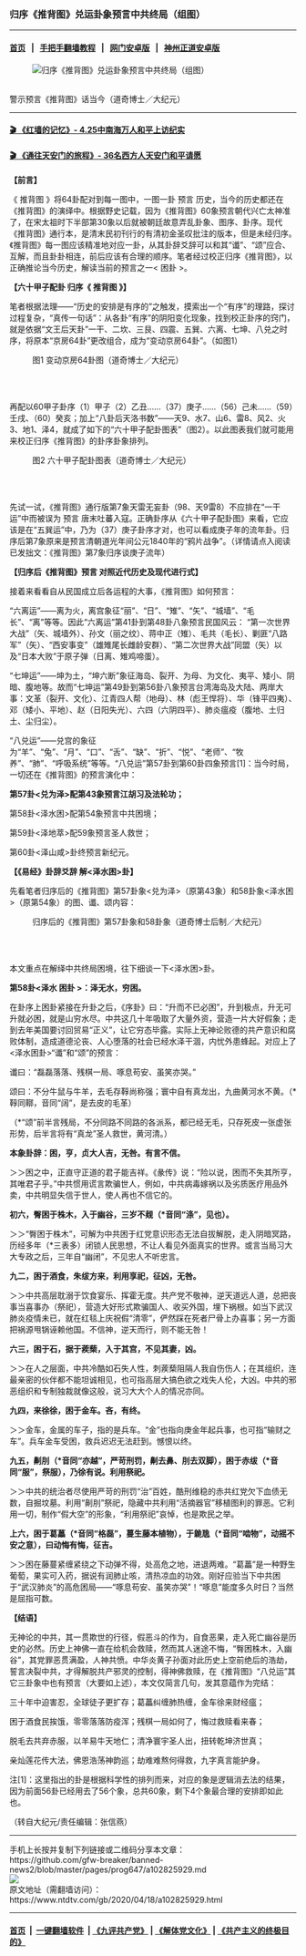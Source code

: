 ### 归序《推背图》兑运卦象预言中共终局（组图）
------------------------

#### [首页](https://github.com/gfw-breaker/banned-news2/blob/master/README.md) &nbsp;&nbsp;|&nbsp;&nbsp; [手把手翻墙教程](https://github.com/gfw-breaker/guides/wiki) &nbsp;&nbsp;|&nbsp;&nbsp; [网门安卓版](https://github.com/oGate2/oGate) &nbsp;&nbsp;|&nbsp;&nbsp; [神州正道安卓版](https://github.com/SzzdOgate/update) 



<div><div class="featured_image">
 <figure>
  <img alt="归序《推背图》兑运卦象预言中共终局（组图）" src="https://i.ntdtv.com/assets/uploads/2020/04/2020-04-18_123624-800x450.jpg"/>
 </figure><br/>
 <span class="caption">
  警示预言《推背图》话当今（道奇博士／大纪元）
 </span>
</div>
</div><hr/>

#### [ 🎬  《红墙的记忆》- 4.25中南海万人和平上访纪实](http://138.68.28.221:10000/videos/legend/425.html)

 #### [ 🎬  《通往天安门的旅程》- 36名西方人天安门和平请愿 ](http://138.68.28.221:10000/videos/legend/JTT.html)

<div><div class="post_content" itemprop="articleBody">
 <p>
  <strong>
   【前言】
  </strong>
 </p>
 <p>
  《
  <ok href="https://www.ntdtv.com/gb/推背图.htm">
   推背图
  </ok>
  》将64卦配对到每一图中，一图一卦
  <ok href="https://www.ntdtv.com/gb/预言.htm">
   预言
  </ok>
  历史，当今的历史都还在《推背图》的演绎中。根据野史记载，因为《推背图》60象预言朝代兴亡太神准了，在宋太祖时下半部第30象以后就被朝廷故意弄乱卦象、图序、卦序。现代《推背图》通行本，是清末民初刊行的有清初金圣叹批注的版本，但是未经归序。《推背图》每一图应该精准地对应一卦，从其卦辞爻辞可以和其“谶”、“颂”应合、互解，而且卦卦相连，前后应该有合理的顺序。笔者经过校正归序《推背图》，以正确推论当今历史，解读当前的预言之一&lt;
  <ok href="https://www.ntdtv.com/gb/困卦.htm">
   困卦
  </ok>
  &gt;。
 </p>
 <p>
  <strong>
   【六十甲子配卦 归序《
   <ok href="https://www.ntdtv.com/gb/推背图.htm">
    推背图
   </ok>
   》】
  </strong>
 </p>
 <p>
  笔者根据法理——“历史的安排是有序的”之触发，摸索出一个“有序”的理路，探讨过程复杂，“真传一句话”：从各卦“有序”的阴阳变化现象，找到校正卦序的窍门，就是依据“文王后天卦”一干、二坎、三艮、四震、五巽、六离、七坤、八兑之时序，将原本“京房64卦”更改组合，成为“变动京房64卦”。（如图1）
 </p>
 <figure class="wp-caption alignnone" id="attachment_102825974" style="width: 600px">
  <img alt="" class="size-medium wp-image-102825974" src="https://i.ntdtv.com/assets/uploads/2020/04/2020-04-18_123547-600x424.jpg">
   <br/><figcaption class="wp-caption-text">
    图1 变动京房64卦图（道奇博士／大纪元）
   </figcaption><br/>
  </img>
 </figure><br/>
 <p>
  再配以60甲子卦序（1）甲子（2）乙丑……（37）庚子……（56）己未……（59）壬戌、（60）癸亥；加上“八卦后天洛书数”——天9、水7、山6、雷8、风2、火3、地1、泽4，就成了如下的“六十甲子配卦图表”（图2）。以此图表我们就可能用来校正归序《推背图》的卦序卦象排列。
 </p>
 <figure class="wp-caption alignnone" id="attachment_102825973" style="width: 569px">
  <img alt="" class="size-full wp-image-102825973" src="https://i.ntdtv.com/assets/uploads/2020/04/2020-04-18_123535.jpg">
   <br/><figcaption class="wp-caption-text">
    图2 六十甲子配卦图表（道奇博士／大纪元）
   </figcaption><br/>
  </img>
 </figure><br/>
 <p>
  先试一试，《推背图》通行版第7象天雷无妄卦（98、天9雷8）不应排在“一干运”中而被误为
  <ok href="https://www.ntdtv.com/gb/预言.htm">
   预言
  </ok>
  唐末吐蕃入寇。正确卦序从《六十甲子配卦图》来看，它应该是在“五巽运”中，乃为（37）庚子卦序才对，也可以看成庚子年的流年卦。归序后第7象原来是预言清朝道光年间公元1840年的“鸦片战争”。（详情请点入阅读已发拙文：《推背图》第7象归序谈庚子流年）
 </p>
 <p>
  <strong>
   【归序后《推背图》预言 对照近代历史及现代进行式】
  </strong>
 </p>
 <p>
  接着来看看自从民国成立后各运程的大事，《推背图》如何预言：
 </p>
 <p>
  “六离运”——离为火，离宫象征“丽”、“日”、“雉”、“矢”、“城墙”、“毛长”、“离”等等。因此“六离运”第41卦到第48卦八象预言民国风云： “第一次世界大战”（矢、城墙外）、孙文（丽之纹）、蒋中正（雉）、毛共（毛长）、剿匪“八路军”（矢）、“西安事变”（雄雉尾长雌龄安群）、“第二次世界大战”同盟（矢）以及“日本大败”于原子弹（日离、雉鸡啼蛋）。
 </p>
 <p>
  “七坤运”——坤为土，“坤六断”象征海岛、裂开、为母、为文化、夷平、矮小、阴暗、腹地等。故而“七坤运”第49卦到第56卦八象预言台湾海岛及大陆、两岸大事：文革（裂开、文化）、江青四人帮（地母）、林（彪王悍将）、华（锋平四夷）、邓（矮小、平地）、赵（日阳失光）、六四（六阴四平）、肺炎瘟疫（腹地、土归土、尘归尘）。
 </p>
 <p>
  “八兑运”——兑宫的象征为“羊”、“兔”、“月”、“口”、“舌”、“缺”、“折”、“悦”、“老师”、“牧养”、“肺”、“呼吸系统”等等。“八兑运”第57卦到第60卦四象预言[1]：当今时局，一切还在《推背图》的预言演化中：
 </p>
 <p>
  <strong>
   第57卦&lt;兑为泽&gt;配第43象预言江胡习及法轮功；
  </strong>
 </p>
 <p>
  第58卦&lt;泽水困&gt;配第54象预言中共困境；
 </p>
 <p>
  第59卦&lt;泽地萃&gt;配59象预言圣人救世；
 </p>
 <p>
  第60卦&lt;泽山咸&gt;卦终预言新纪元。
 </p>
 <p>
  <strong>
   【《易经》卦辞爻辞 解&lt;泽水困&gt;卦】
  </strong>
 </p>
 <p>
  先看笔者归序后的《推背图》第57卦象&lt;兑为泽&gt;（原第43象）和58卦象&lt;泽水困&gt;（原第54象）的图、谶、颂内容：
 </p>
 <figure class="wp-caption alignnone" id="attachment_102825969" style="width: 598px">
  <img alt="" class="size-full wp-image-102825969" src="https://i.ntdtv.com/assets/uploads/2020/04/2020-04-18_123519.jpg"/>
  <br/><figcaption class="wp-caption-text">
   归序后的《推背图》第57卦象和58卦象（道奇博士后制／大纪元）
  </figcaption><br/>
 </figure><br/>
 <p>
  本文重点在解绎中共终局困境，往下细谈一下&lt;泽水困&gt;卦。
 </p>
 <p>
  <strong>
   第58卦&lt;泽水
   <ok href="https://www.ntdtv.com/gb/困卦.htm">
    困卦
   </ok>
   &gt;：泽无水，穷困。
  </strong>
 </p>
 <p>
  在卦序上困卦紧接在升卦之后，《序卦》曰：“升而不已必困”，升到极点，升无可升就必困，就是山穷水尽。中共这几十年吸取了大量外资，营造一片大好假象；走到去年美国要讨回贸易“正义”，让它穷态毕露。实际上无神论败德的共产意识和腐败体制，造成道德沦丧、人心堕落的社会已经水泽干涸，内忧外患蜂起。对应上了&lt;泽水困卦&gt;“谶”和“颂”的预言：
 </p>
 <p>
  谶曰：“磊磊落落、残棋一局、啄息苟安、虽笑亦哭。”
 </p>
 <p>
  颂曰：不分牛鼠与牛羊，去毛存鞟尚称强；寰中自有真龙出，九曲黄河水不黄。（*鞟同鞹，音同“阔”，是去皮的毛革）
 </p>
 <p>
  （*“颂”前半言残局，不分同路不同路的各派系，都已经无毛，只存死皮一张虚张形势，后半言将有“真龙”圣人救世，黄河清。）
 </p>
 <p>
  <strong>
   本象卦辞：困，亨，贞大人吉，无咎。有言不信。
  </strong>
 </p>
 <p>
  ＞＞困之中，正直守正道的君子能吉祥。《彖传》说：“险以说，困而不失其所亨，其唯君子乎。”中共惯用谎言欺骗世人，例如，中共病毒嫁祸以及劣质医疗用品外卖，中共明显失信于世人，使人再也不信它的。
 </p>
 <p>
  <strong>
   初六，臀困于株木，入于幽谷，三岁不觌（*音同“涤”，见也）。
  </strong>
 </p>
 <p>
  ＞＞“臀困于株木”，可解为中共困于红党意识形态无法自拔解脱，走入阴暗冥路，历经多年（*三表多）闭锁人民思想，不让人看见外面真实的世界。或言当局习大大专政之后，三年自“幽闭”，不见忠人不听忠言。
 </p>
 <p>
  <strong>
   九二，困于酒食，朱绂方来，利用享祀，征凶，无咎。
  </strong>
 </p>
 <p>
  ＞＞中共高层耽溺于饮食宴乐、挥霍无度。共产党不敬神，逆天道远人道，总把丧事当喜事办（祭祀），营造大好形式欺骗国人、收买外国，埋下祸根。如当下武汉肺炎疫情未已，就在红毯上庆祝假“清零”，俨然踩在死者尸骨上办喜事；另一方面把祸源甩锅诬赖他国。不信神，逆天而行，则不能无咎！
 </p>
 <p>
  <strong>
   六三，困于石，据于蒺蔾，入于其宫，不见其妻，凶。
  </strong>
 </p>
 <p>
  ＞＞在人之层面，中共冷酷如石失人性，刺蒺蔾阻隔人我自伤伤人；在其组织，连最亲密的伙伴都不能坦诚相见，也可指高层大搞色欲之戏失人伦，大凶。中共的邪恶组织和专制独裁就像这般，说习大大个人的情况亦同。
 </p>
 <p>
  <strong>
   九四，来徐徐，困于金车。吝，有终。
  </strong>
 </p>
 <p>
  ＞＞金车，金属的车子，指的是兵车。“金”也指向庚金年起兵事，也可指“输财之车”。兵车金车受困，救兵迟迟无法赶到。憾恨以终。
 </p>
 <p>
  <strong>
   九五，劓刖（*音同“亦越”，严苛刑罚，劓去鼻、刖去双脚），困于赤绂（*音同“服”，祭服），乃徐有说。利用祭祀。
  </strong>
 </p>
 <p>
  ＞＞中共的统治者尽使用严苛的刑罚“治”百姓，酷刑维稳的赤共红党欠下血债无数，自掘坟墓。利用“劓刖”祭祀，隐藏中共利用“活摘器官”移植图利的罪恶。它利用一切，制作“假大空”的形象，“利用祭祀”哀悼，也是欺民之举。
 </p>
 <p>
  <strong>
   上六，困于葛藟（*音同“格磊”，蔓生藤本植物），于臲卼（*音同“啮物”，动摇不安之意），曰动悔有悔，征吉。
  </strong>
 </p>
 <p>
  ＞＞困在藤蔓紧缠紧绕之下动弹不得，处高危之地，进退两难。“葛藟”是一种野生葡萄，果实可入药，据说有润肺止咳，清热凉血的功效。刚好应验当下中共困于“武汉肺炎”的高危困局——“啄息苟安、虽笑亦哭”！“啄息”能度多久时日？当然是屈指可数。
 </p>
 <p>
  <strong>
   【结语】
  </strong>
 </p>
 <p>
  无神论的中共，其一贯欺世的行径，假恶斗的作为，自食恶果，走入死亡幽谷是历史的必然。历史上神佛一直在给机会救赎，然而其人迷途不悔，“臀困株木，入幽谷”，其党罪恶贯满盈，人神共愤。中华炎黄子孙面对此历史上空前绝后的浩劫，誓言决裂中共，才得解脱共产邪灵的控制，得神佛救赎，在《推背图》“八兑运”其它三卦象中也有预言（大要如上述），本文仅简言几句，发其意蕴作为完结：
 </p>
 <p>
  三十年中迫害忍，全球徒子更扩存；葛藟纠缠肺热缠，金车徐来财经瘟；
 </p>
 <p>
  困于酒食民挨饿，零零落落防疫浑；残棋一局如何了，悔过救赎看来春；
 </p>
 <p>
  脱毛去共弃赤服，以羊易牛天地仁；清净寰宇圣人出，扭转乾坤济世真；
 </p>
 <p>
  亲灿莲花传大法，佛恩浩荡神韵巡；劫难难熬何得救，九字真言能护身。
 </p>
 <p>
  注[1]：这里指出的卦是根据科学性的排列而来，对应的象是逻辑消去法的结果，因为前面56卦已经用去了56个象，总共60象，剩下4个象最合理的安排即如此也。
 </p>
 <p>
  （转自大纪元/责任编辑：张信燕）
 </p>
 <div class="single_ad">
 </div>
</div>
</div>
<hr/>
手机上长按并复制下列链接或二维码分享本文章：<br/>
https://github.com/gfw-breaker/banned-news2/blob/master/pages/prog647/a102825929.md <br/>
<a href='https://github.com/gfw-breaker/banned-news2/blob/master/pages/prog647/a102825929.md'><img src='https://github.com/gfw-breaker/banned-news2/blob/master/pages/prog647/a102825929.md.png'/></a> <br/>
原文地址（需翻墙访问）：https://www.ntdtv.com/gb/2020/04/18/a102825929.html


------------------------
#### [首页](https://github.com/gfw-breaker/banned-news2/blob/master/README.md) &nbsp;|&nbsp; [一键翻墙软件](https://github.com/gfw-breaker/nogfw/blob/master/README.md) &nbsp;| [《九评共产党》](https://github.com/gfw-breaker/9ping.md/blob/master/README.md#九评之一评共产党是什么) | [《解体党文化》](https://github.com/gfw-breaker/jtdwh.md/blob/master/README.md) | [《共产主义的终极目的》](https://github.com/gfw-breaker/gczydzjmd.md/blob/master/README.md)


<img src='http://gfw-breaker.win/banned-news2/pages/prog647/a102825929.md' width='0px' height='0px'/>